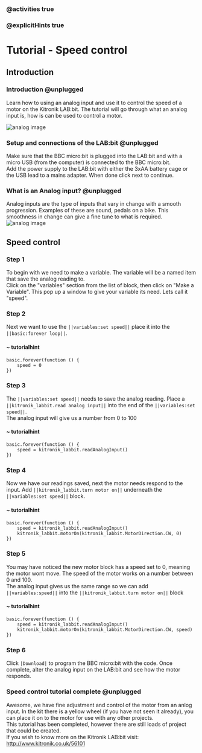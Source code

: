 ### @activities true
### @explicitHints true

# Tutorial - Speed control

## Introduction
### Introduction @unplugged
Learn how to using an analog input and use it to control the speed of a motor on the Kitronik LAB:bit.  The tutorial will go through what an analog input is, how is can be used to control a motor.

![analog image](https://KitronikLtd.github.io/pxt-kitronik-labbit/assets/analog.png)

### Setup and connections of the LAB:bit @unplugged
Make sure that the BBC micro:bit is plugged into the LAB:bit and with a micro USB (from the computer) is connected to the BBC micro:bit.  
Add the power supply to the LAB:bit with either the 3xAA battery cage or the USB lead to a mains adapter.  When done click next to continue.

### What is an Analog input? @unplugged
Analog inputs are the type of inputs that vary in change with a smooth progression. Examples of these are sound, pedals on a bike. This smoothness in change can give a fine tune to what is required.
![analog image](https://KitronikLtd.github.io/pxt-kitronik-labbit/assets/analog.png)

## Speed control
### Step 1
To begin with we need to make a variable. The variable will be a named item that save the analog reading to.  
Click on the "variables" section from the list of block, then click on "Make a Variable".  This pop up a window to give your variable its need.  Lets call it "speed".

### Step 2
Next we want to use the ``||variables:set speed||`` place it into the ``||basic:forever loop||``.
#### ~ tutorialhint
```blocks
basic.forever(function () {
    speed = 0
})
```

### Step 3
The ``||variables:set speed||`` needs to save the analog reading. Place a ``||kitronik_labbit.read analog input||`` into the end of the ``||variables:set speed||``.  
The analog input will give us a number from 0 to 100
#### ~ tutorialhint
```blocks
basic.forever(function () {
    speed = kitronik_labbit.readAnalogInput()
})
```

### Step 4
Now we have our readings saved, next the motor needs respond to the input. Add ``||kitronik_labbit.turn motor on||`` underneath the ``||variables:set speed||`` block.
#### ~ tutorialhint
```blocks
basic.forever(function () {
    speed = kitronik_labbit.readAnalogInput()
    kitronik_labbit.motorOn(kitronik_labbit.MotorDirection.CW, 0)
})
```

### Step 5
You may have noticed the new motor block has a speed set to 0, meaning the motor wont move. The speed of the motor works on a number between 0 and 100.  
The analog input gives us the same range so we can add ``||variables:speed||`` into the ``||kitronik_labbit.turn motor on||`` block
#### ~ tutorialhint
```blocks
basic.forever(function () {
    speed = kitronik_labbit.readAnalogInput()
    kitronik_labbit.motorOn(kitronik_labbit.MotorDirection.CW, speed)
})
```

### Step 6
Click ``|Download|`` to program the BBC micro:bit with the code. Once complete, alter the analog input on the LAB:bit and see how the motor responds.

### Speed control tutorial complete @unplugged
Awesome,  we have fine adjustment and control of the motor from an anlog input.  In the kit there is a yellow wheel (if you have not seen it already), you can place it on to the motor for use with any other projects.  
This tutorial has been completed, however there are still loads of project that could be created.  
If you wish to know more on the Kitronik LAB:bit visit:  
http://www.kitronik.co.uk/56101
